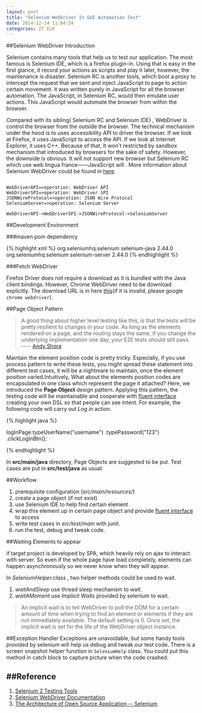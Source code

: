 ```yaml
---
layout: post
title: "Selenium WebDriver In GUI Automation Test"
date: 2014-12-14 11:04:24
categories: IT ELK
---
```


##Selenium WebDriver Introduction

Selenium contains many tools that help us to test our application. The most famous is Selenium IDE, which is a firefox plugin-in. Using that is easy in the first glance, it record your actions as scripts and play it later, however, the maintenance is disaster. Selenium RC is another tools, which  boot a proxy to intercept the request that we sent and inject JavaScript to page to action certain movement. it was written purely in JavaScript for all the browser automation. The JavaScript, in Selenium RC, would then emulate user actions. This JavaScript would automate the browser from within the browser.

Compared with its sibling( Selenium RC and Selenium IDE) , WebDriver is control the browser from the outside the browser. The technical mechanism under the hood is to  uses accessibility API to driver the browser. If we look at Firefox, it uses JavaScript to access the API. If we look at Internet Explorer, it uses C++. Because of that, It won't restricted by sandbox mechanism that introduced by browsers for the sake of safety. However, the downside  is obvious. It will not support new browser but Selenium RC which use web lingua france——JavaScript will . More information about Selenium WebDriver could be found in [here](http://docs.seleniumhq.org/projects/webdriver/).

```flow

WebDriverAPI=>operation: WebDriver API
WebDriverSPI=>operation: WebDriver SPI
JSONWireProtocol=>operation: JSON Wire Protocol
SeleniumServer=>operation: Selenium Server

WebDriverAPI->WebDriverSPI->JSONWireProtocol->SeleniumServer

```

##Development Environment

###maven pom dependency

{% highlight xml %}
<dependency>
	<groupId>org.seleniumhq.selenium</groupId>
	<artifactId>selenium-java</artifactId>
	<version>2.44.0</version>
</dependency>
<dependency>
	<groupId>org.seleniumhq.selenium</groupId>
	<artifactId>selenium-server</artifactId>
	<version>2.44.0</version>
</dependency>
{% endhighlight %}

###Fetch WebDriver

Firefox Driver does not require a download as it is bundled with the Java client bindings. However, Chrome WebDriver need to be download explicitly. The download URL is in here [this](https://sites.google.com/a/chromium.org/chromedriver/downloads)(if it is invalid, please google `chrome webdriver`).

##Page Object Pattern

> A good thing about higher level testing like this, is that the tests will be pretty resilient to changes in your code. As long as the elements rendered on a page, and the routing stays the same, if you change the underlying implementation one day, your E2E tests should still pass.        
> ---- [Andy Shora](http://andyshora.com/unit-testing-best-practices-angularjs.html)

Maintain the element position code is pretty tricky. Especially, if you use process pattern to write these tests, you might spread these statement into different test cases, it will be a nightmare to maintain, once the element position varied.Intuitively, What about the elements position codes are encapsulated in one class which represent the page it attached? Here, we introduced the **Page Object** design pattern.  Applying this pattern, the testing code will be maintainable and cooperate with  [fluent interface](http://en.wikipedia.org/wiki/Fluent_interface) creating your own DSL so that people can see intent. For example, the following code will carry out *Log in* action.

{% highlight java %}

logInPage.typeUserName("username")
	 .typePassword("123")
	 .clickLogInBtn();

{% endhighlight %}

In **src/main/java** directory,  Page Objects are suggested to be put. Test cases are put in **src/test/java** as usual.

##Workflow

 1. prerequisite configuration (*src/main/resources/*)
 2. create a page object (if not exist)
 3. use Selenium IDE to help find certain element  
 4. wrap this element up in certain page object and provide [fluent interface](http://en.wikipedia.org/wiki/Fluent_interface) to access 
 5. write test cases in *src/test/main* with junit.
 6. run the test, debug and tweak code.

##Waiting Elements to appear

if target project is developed by SPA, which heavily rely on ajax to interact with server. So even if the whole page have load completely, elements can happen asynchronously so we never know when they will appear.

 In *SeleniumHelper.class* , two helper methods could be used to wait.
  
  1. *waitAndSleep* use thread sleep mechanism to wait. 
  2. *waitAMoment* use *Implicit Waits* provided by selenium to wait. 

>An implicit wait is to tell WebDriver to poll the DOM for a certain amount of time when trying to find an element or elements if they are not immediately available. The default setting is 0. Once set, the implicit wait is set for the life of the WebDriver object instance.

##Exception Handler
Exceptions are unavoidable, but some handy tools provided by selenium will help us debug and tweak our test code. There is a screen snapshot helper function in `SeleniumHelp` class. You could put this method in catch block to capture picture when the code crashed. 

##Reference
----------------------------------------
1. [Selenium 2 Testing Tools](https://www.packtpub.com/web-development/selenium-2-testing-tools-beginner%E2%80%99s-guide)
2. [Selenium WebDriver Documentation](http://docs.seleniumhq.org/projects/webdriver/)
3. [The Architecture of Open Source Application -- Selenium](http://www.aosabook.org/en/selenium.html)
